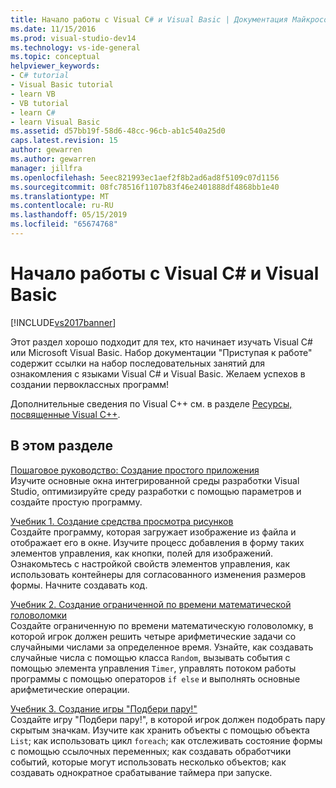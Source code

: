 ```yaml
---
title: Начало работы с Visual C# и Visual Basic | Документация Майкрософт
ms.date: 11/15/2016
ms.prod: visual-studio-dev14
ms.technology: vs-ide-general
ms.topic: conceptual
helpviewer_keywords:
- C# tutorial
- Visual Basic tutorial
- learn VB
- VB tutorial
- learn C#
- learn Visual Basic
ms.assetid: d57bb19f-58d6-48cc-96cb-ab1c540a25d0
caps.latest.revision: 15
author: gewarren
ms.author: gewarren
manager: jillfra
ms.openlocfilehash: 5eec821993ec1aef2f8b2ad6ad8f5109c07d1156
ms.sourcegitcommit: 08fc78516f1107b83f46e2401888df4868bb1e40
ms.translationtype: MT
ms.contentlocale: ru-RU
ms.lasthandoff: 05/15/2019
ms.locfileid: "65674768"
---
```

# <a name="getting-started-with-visual-c-and-visual-basic"></a>Начало работы с Visual C# и Visual Basic
[!INCLUDE[vs2017banner](../includes/vs2017banner.md)]

Этот раздел хорошо подходит для тех, кто начинает изучать Visual C# или Microsoft Visual Basic. Набор документации "Приступая к работе" содержит ссылки на набор последовательных занятий для ознакомления с языками Visual C# и Visual Basic. Желаем успехов в создании первоклассных программ!  
  
 Дополнительные сведения по Visual C++ см. в разделе [Ресурсы, посвященные Visual C++](https://msdn.microsoft.com/vstudio/hh386302.aspx).  
  
## <a name="in-this-section"></a>В этом разделе  
 [Пошаговое руководство: Создание простого приложения](../ide/walkthrough-create-a-simple-application-with-visual-csharp-or-visual-basic.md)  
 Изучите основные окна интегрированной среды разработки Visual Studio, оптимизируйте среду разработки с помощью параметров и создайте простую программу.  
  
 [Учебник 1. Создание средства просмотра рисунков](../ide/tutorial-1-create-a-picture-viewer.md)  
 Создайте программу, которая загружает изображение из файла и отображает его в окне. Изучите процесс добавления в форму таких элементов управления, как кнопки, полей для изображений. Ознакомьтесь с настройкой свойств элементов управления, как использовать контейнеры для согласованного изменения размеров формы. Начните создавать код.  
  
 [Учебник 2. Создание ограниченной по времени математической головоломки](../ide/tutorial-2-create-a-timed-math-quiz.md)  
 Создайте ограниченную по времени математическую головоломку, в которой игрок должен решить четыре арифметические задачи со случайными числами за определенное время. Узнайте, как создавать случайные числа с помощью класса `Random`, вызывать события с помощью элемента управления `Timer`, управлять потоком работы программы с помощью операторов `if else` и выполнять основные арифметические операции.  
  
 [Учебник 3. Создание игры "Подбери пару!"](../ide/tutorial-3-create-a-matching-game.md)  
 Создайте игру "Подбери пару!", в которой игрок должен подобрать пару скрытым значкам. Изучите как хранить объекты с помощью объекта `List`; как использовать цикл `foreach`; как отслеживать состояние формы с помощью ссылочных переменных; как создавать обработчики событий, которые могут использовать несколько объектов; как создавать однократное срабатывание таймера при запуске.
